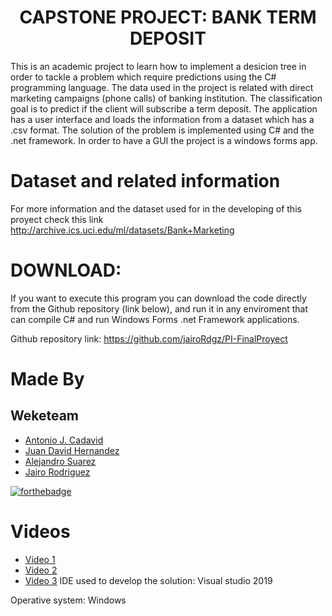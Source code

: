 ﻿<h1 align="center"> CAPSTONE PROJECT: BANK TERM DEPOSIT</h1>
 
This is an academic project to learn how to implement a desicion tree in order to tackle a problem which require predictions using the 
C# programming language.
The data used in the project is related with direct marketing campaigns (phone calls) of banking institution. 
The classification goal is to predict if the client will subscribe a term deposit. The application has a user interface and loads
the information from a dataset which has a .csv format.
The solution of the problem is implemented using C# and the .net framework. In order to have a GUI the project is a 
windows forms app.

# Dataset and related information
For more information and the dataset used for in the developing of this proyect check this link 
http://archive.ics.uci.edu/ml/datasets/Bank+Marketing 

# DOWNLOAD:

If you want to execute this program you can download the code directly from the Github repository (link below), and run it in any
enviroment that can compile C# and run Windows Forms .net Framework applications. 

Github repository link:
https://github.com/jairoRdgz/PI-FinalProyect


# Made By
## Weketeam
+ [Antonio J. Cadavid](https://github.com/cadav1nci "cadav1nci")
+ [Juan David Hernandez](https://github.com/juanher0825 "juanher0825")
+ [Alejandro Suarez](https://github.com/ASuarez10 "ASuarez10")
+ [Jairo Rodriguez](https://github.com/jairoRdgz "jairoRdgz")

[![forthebadge](https://forthebadge.com/images/badges/made-with-c-sharp.svg)](https://forthebadge.com)

# Videos
+ [Video 1](https://github.com/jairoRdgz/PI-FinalProyect/blob/Feature/tree/docs/Videos/Entrega%201/Final.mp4)
+ [Video 2](https://youtu.be/EMYna1j9EJ0)
+ [Video 3](https://youtu.be/JumY_YtpVKk)
IDE used to develop the solution:
Visual studio 2019

Operative system:
Windows 
